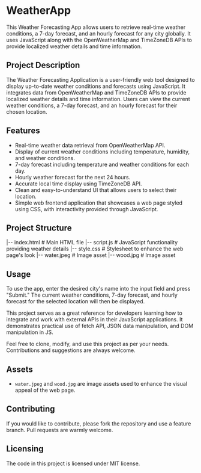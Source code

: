 # WeatherApp

This Weather Forecasting App allows users to retrieve real-time weather conditions, a 7-day forecast, and an hourly forecast for any city globally. It uses JavaScript along with the OpenWeatherMap and TimeZoneDB APIs to provide localized weather details and time information.

## Project Description

The Weather Forecasting Application is a user-friendly web tool designed to display up-to-date weather conditions and forecasts using JavaScript. It integrates data from OpenWeatherMap and TimeZoneDB APIs to provide localized weather details and time information. Users can view the current weather conditions, a 7-day forecast, and an hourly forecast for their chosen location.

## Features

- Real-time weather data retrieval from OpenWeatherMap API.
- Display of current weather conditions including temperature, humidity, and weather conditions.
- 7-day forecast including temperature and weather conditions for each day.
- Hourly weather forecast for the next 24 hours.
- Accurate local time display using TimeZoneDB API.
- Clean and easy-to-understand UI that allows users to select their location.
- Simple web frontend application that showcases a web page styled using CSS, with interactivity provided through JavaScript.

## Project Structure

|-- index.html # Main HTML file
|-- script.js # JavaScript functionality providing weather details
|-- style.css # Stylesheet to enhance the web page's look
|-- water.jpeg # Image asset
|-- wood.jpg # Image asset

## Usage

To use the app, enter the desired city's name into the input field and press "Submit." The current weather conditions, 7-day forecast, and hourly forecast for the selected location will then be displayed.

This project serves as a great reference for developers learning how to integrate and work with external APIs in their JavaScript applications. It demonstrates practical use of fetch API, JSON data manipulation, and DOM manipulation in JS.

Feel free to clone, modify, and use this project as per your needs. Contributions and suggestions are always welcome.

## Assets

- `water.jpeg` and `wood.jpg` are image assets used to enhance the visual appeal of the web page.

## Contributing

If you would like to contribute, please fork the repository and use a feature branch. Pull requests are warmly welcome.

## Licensing

The code in this project is licensed under MIT license.
